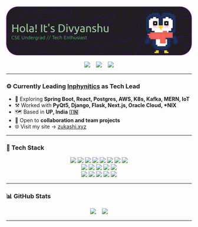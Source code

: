 <p align="center">
  <img src="/profile/GIT-RMD-HEADER.png" alt="I'm Divyanshu Shekhar" />
</p>

<p align="center">
  <a href="https://linkedin.com/in/zukashi" target="_blank"><img src="https://img.icons8.com/fluency/32/linkedin.png"/></a>
  &nbsp;&nbsp;
  <a href="mailto:hello@zukashi.xyz"><img src="https://img.icons8.com/fluency/32/gmail-new.png"/></a>
  &nbsp;&nbsp;
  <a href="https://zukashi.xyz" target="_blank"><img src="https://img.icons8.com/fluency/32/domain.png"/></a>
</p>

---

### ⚙️ Currently Leading [Inphynitics](https://inphynitics.com/) as Tech Lead

- 🌱 Exploring **Spring Boot, React, Postgres, AWS, K8s, Kafka, MERN, IoT**
- ⚒️ Worked with **PyQt5, Django, Flask, Next.js, Oracle Cloud, \*NIX**
- 🗺️ Based in **UP, India 🇮🇳**
- 🤝 Open to **collaboration and team projects**
- 🌐 Visit my site → [zukashi.xyz](https://zukashi.xyz)

---

### 🧰 Tech Stack

<p align="center">
  <img src="https://img.shields.io/badge/Java-ED8B00?style=for-the-badge&logo=openjdk&logoColor=white"/>
  <img src="https://img.shields.io/badge/Python-3776AB?style=for-the-badge&logo=python&logoColor=white"/>
  <img src="https://img.shields.io/badge/JavaScript-F7DF1E?style=for-the-badge&logo=javascript&logoColor=black"/>
  <img src="https://img.shields.io/badge/TypeScript-007ACC?style=for-the-badge&logo=typescript&logoColor=white"/>
  <img src="https://img.shields.io/badge/Oracle-F80000?style=for-the-badge&logo=oracle&logoColor=white"/>
  <img src="https://img.shields.io/badge/Postgres-316192?style=for-the-badge&logo=postgresql&logoColor=white"/>
  <img src="https://img.shields.io/badge/MySQL-4479A1?style=for-the-badge&logo=mysql&logoColor=white"/>
  <img src="https://img.shields.io/badge/MongoDB-47A248?style=for-the-badge&logo=mongodb&logoColor=white"/>
  <br/>
  <img src="https://img.shields.io/badge/Django-092E20?style=for-the-badge&logo=django&logoColor=white"/>
  <img src="https://img.shields.io/badge/Flask-000000?style=for-the-badge&logo=flask&logoColor=white"/>
  <img src="https://img.shields.io/badge/Next.js-000000?style=for-the-badge&logo=next.js&logoColor=white"/>
  <img src="https://img.shields.io/badge/React-20232a?style=for-the-badge&logo=react&logoColor=61DAFB"/>
  <img src="https://img.shields.io/badge/TailwindCSS-38B2AC?style=for-the-badge&logo=tailwind-css&logoColor=white"/>
  <br/>
  <img src="https://img.shields.io/badge/Docker-2496ED?style=for-the-badge&logo=docker&logoColor=white"/>
  <img src="https://img.shields.io/badge/Nginx-009639?style=for-the-badge&logo=nginx&logoColor=white"/>
  <img src="https://img.shields.io/badge/AWS-FF9900?style=for-the-badge&logo=amazonaws&logoColor=white"/>
  <img src="https://img.shields.io/badge/Azure-0072C6?style=for-the-badge&logo=microsoftazure&logoColor=white"/>
  <img src="https://img.shields.io/badge/Notion-000000?style=for-the-badge&logo=notion&logoColor=white"/>
</p>

---

### 📊 GitHub Stats

<p align="center">
  <img src="https://github-readme-stats.vercel.app/api?username=zukashix&theme=tokyonight&hide_border=false&include_all_commits=true&count_private=true" height="180px"/>
  &nbsp;&nbsp;
  <img src="https://github-readme-stats.vercel.app/api/top-langs/?username=zukashix&theme=tokyonight&layout=compact&hide_border=false" height="180px"/>
</p>

---

